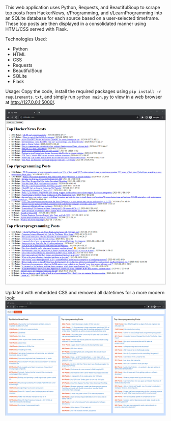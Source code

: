 This web application uses Python, Requests, and BeautifulSoup to scrape top posts from HackerNews, r/Programming, and r/LearnProgramming into an SQLite database for each source based on a user-selected timeframe. These top posts are then displayed in a consolidated manner using HTML/CSS served with Flask.

Technologies Used: 
- Python 
- HTML
- CSS
- Requests
- BeautifulSoup
- SQLite
- Flask

Usage: Copy the code, install the required packages using `pip install -r requirements.txt`, and simply run `python main.py` to view in a web browser at http://127.0.0.1:5000/.

![Frontend example](templates/frontend.png)

Updated with embedded CSS and removed all datetimes for a more modern look:
![Frontend example](templates/frontend_CSS.png)
